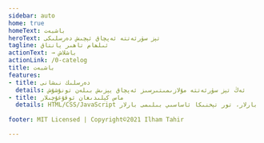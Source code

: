 ```yaml
---
sidebar: auto
home: true
homeText: باشبەت
heroText: تېز سۈرئەتتە ئەپچاق ئېچىش دەرسلىكى
tagline: ئىلھام تاھىر يانتاق
actionText: → باشلاش
actionLink: /0-catelog
title: باشبەت
features:
- title: دەرسلىك نىشانى
  details: ئەڭ تېز سۈرئەتتە مۇلازىمىتىرسىز ئەپچاق يېزىش بىلەن تونۇشۇش
- title: ماس كېلىدىغان ئوقۇغۇچىلار
  details: HTML/CSS/JavaScript ئاساسىي بارلار، تور تېخنىكا ئاساسىي بىلىمى بارلار 
  
footer: MIT Licensed | Copyright©2021 Ilham Tahir

---
```


